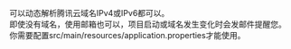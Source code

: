 可以动态解析腾讯云域名IPv4或IPv6都可以。<br>
即使没有域名，使用邮箱也可以，项目启动或域名发生变化时会发邮件提醒您。<br>
你需要配置src/main/resources/application.properties才能使用。
